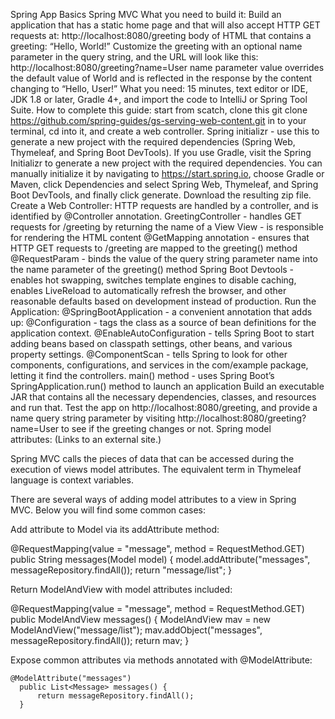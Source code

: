 Spring App Basics
Spring MVC
What you need to build it:
Build an application that has a static home page and that will also accept HTTP GET requests at: http://localhost:8080/greeting
body of HTML that contains a greeting: “Hello, World!”
Customize the greeting with an optional name parameter in the query string, and the URL will look like this: http://localhost:8080/greeting?name=User
name parameter value overrides the default value of World and is reflected in the response by the content changing to “Hello, User!”
What you need: 15 minutes, text editor or IDE, JDK 1.8 or later, Gradle 4+, and import the code to IntelliJ or Spring Tool Suite.
How to complete this guide: start from scatch, clone this git clone https://github.com/spring-guides/gs-serving-web-content.git in to your terminal, cd into it, and create a web controller.
Spring initializr - use this to generate a new project with the required dependencies (Spring Web, Thymeleaf, and Spring Boot DevTools). If you use Gradle, visit the Spring Initializr to generate a new project with the required dependencies.
You can manually initialize it by navigating to https://start.spring.io, choose Gradle or Maven, click Dependencies and select Spring Web, Thymeleaf, and Spring Boot DevTools, and finally click generate. Download the resulting zip file.
Create a Web Controller:
HTTP requests are handled by a controller, and is identified by @Controller annotation.
GreetingController - handles GET requests for /greeting by returning the name of a View
View - is responsible for rendering the HTML content
@GetMapping annotation - ensures that HTTP GET requests to /greeting are mapped to the greeting() method
@RequestParam - binds the value of the query string parameter name into the name parameter of the greeting() method
Spring Boot Devtools - enables hot swapping, switches template engines to disable caching, enables LiveReload to automatically refresh the browser, and other reasonable defaults based on development instead of production.
Run the Application:
@SpringBootApplication - a convenient annotation that adds up:
@Configuration - tags the class as a source of bean definitions for the application context.
@EnableAutoConfiguration - tells Spring Boot to start adding beans based on classpath settings, other beans, and various property settings.
@ComponentScan - tells Spring to look for other components, configurations, and services in the com/example package, letting it find the controllers.
main() method - uses Spring Boot’s SpringApplication.run() method to launch an application
Build an executable JAR that contains all the necessary dependencies, classes, and resources and run that.
Test the app on http://localhost:8080/greeting, and provide a name query string parameter by visiting http://localhost:8080/greeting?name=User to see if the greeting changes or not.
Spring model attributes: (Links to an external site.)

Spring MVC calls the pieces of data that can be accessed during the execution of views model attributes. The equivalent term in Thymeleaf language is context variables.

There are several ways of adding model attributes to a view in Spring MVC. Below you will find some common cases:

Add attribute to Model via its addAttribute method:

  @RequestMapping(value = "message", method = RequestMethod.GET)
      public String messages(Model model) {
          model.addAttribute("messages", messageRepository.findAll());
          return "message/list";
      }


Return ModelAndView with model attributes included:

 @RequestMapping(value = "message", method = RequestMethod.GET)
      public ModelAndView messages() {
          ModelAndView mav = new ModelAndView("message/list");
          mav.addObject("messages", messageRepository.findAll());
          return mav;
      }


Expose common attributes via methods annotated with @ModelAttribute:

    @ModelAttribute("messages")
      public List<Message> messages() {
          return messageRepository.findAll();
      }